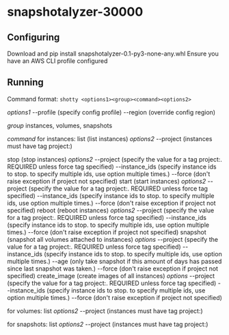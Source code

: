 # snapshotalyzer-30000


## Configuring

Download and pip install snapshotalyzer-0.1-py3-none-any.whl
Ensure you have an AWS CLI profile configured

## Running

Command format:
`shotty <options1><group><command><options2>`

*options1*
--profile (specify config profile)
--region (override config region)

*group*
instances, volumes, snapshots 

*command*
for instances:
list (list instances)
	*options2*
	--project (instances must have tag project:<name>)

stop (stop instances)
	*options2*
	--project (specify the value for a tag project:<name>. REQUIRED unless force tag specified)
	--instance_ids (specify instance ids to stop. to specify multiple ids, use option multiple times.)
	--force (don't raise exception if project not specified)
start (start instances)
	*options2*
	--project (specify the value for a tag project:<name>. REQUIRED unless force tag specified)
	--instance_ids (specify instance ids to stop. to specify multiple ids, use option multiple times.)
	--force (don't raise exception if project not specified)
reboot (reboot instances)
	*options2*
	--project (specify the value for a tag project:<name>. REQUIRED unless force tag specified)
	--instance_ids (specify instance ids to stop. to specify multiple ids, use option multiple times.)
	--force (don't raise exception if project not specified)
snapshot (snapshot all volumes attached to instances)
	*options*
	--project (specify the value for a tag project:<name>. REQUIRED unless force tag specified)
	--instance_ids (specify instance ids to stop. to specify multiple ids, use option multiple times.)
	--age (only take snapshot if this amount of days has passed since last snapshot was taken.)
	--force (don't raise exception if project not specified)
create_image (create images of all instances)
	*options*
	--project (specify the value for a tag project:<name>. REQUIRED unless force tag specified)
	--instance_ids (specify instance ids to stop. to specify multiple ids, use option multiple times.)
	--force (don't raise exception if project not specified)	


for volumes:
list
	*options2*
	--project (instances must have tag project:<name>)

for snapshots:
list
	*options2*
	--project (instances must have tag project:<name>)




